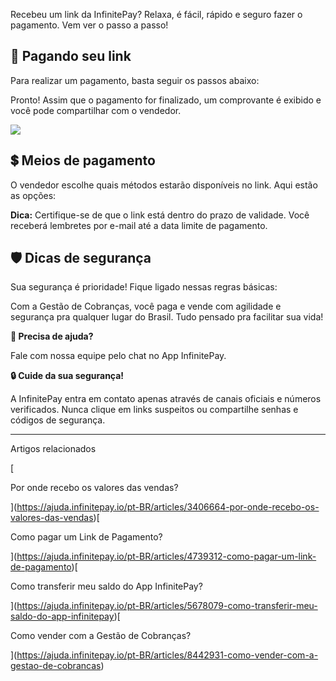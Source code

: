 Recebeu um link da InfinitePay? Relaxa, é fácil, rápido e seguro fazer o pagamento. Vem ver o passo a passo!

## **🤑 Pagando seu link**

Para realizar um pagamento, basta seguir os passos abaixo:

Pronto! Assim que o pagamento for finalizado, um comprovante é exibido e você pode compartilhar com o vendedor.

[![](https://infinitepay-cc0ba0482579.intercom-attachments-7.com/i/o/879559389/7b2083e3e75df1023eac4de4/b4hz54R6g_9yBl5D8BCjG5q1qncvUjIaTV2Nd498B-gjYhMVXurAE7_19M9WmV36Lfm8qDbQj2eesfzrEifG3Byn4lAjLCQbnlg2cntnwDWjiKy5oNkJKRqpjoMy99A1iONEY_lQKfOTXMsjMb9i_Rw?expires=1756089000&signature=48389a299f574dcb4a97292a07e83343d9dbc3d1b9525822437b5154a90ac993&req=fCcuE8x3nolWFb4f3HP0gKTM%2FecHtiv4Q%2FE9tax5kbWTTqrRSdUb6A8WCTIu%0A4WG7wXyqTdW%2Bld48SQ%3D%3D%0A)](https://infinitepay-cc0ba0482579.intercom-attachments-7.com/i/o/879559389/7b2083e3e75df1023eac4de4/b4hz54R6g_9yBl5D8BCjG5q1qncvUjIaTV2Nd498B-gjYhMVXurAE7_19M9WmV36Lfm8qDbQj2eesfzrEifG3Byn4lAjLCQbnlg2cntnwDWjiKy5oNkJKRqpjoMy99A1iONEY_lQKfOTXMsjMb9i_Rw?expires=1756089000&signature=48389a299f574dcb4a97292a07e83343d9dbc3d1b9525822437b5154a90ac993&req=fCcuE8x3nolWFb4f3HP0gKTM%2FecHtiv4Q%2FE9tax5kbWTTqrRSdUb6A8WCTIu%0A4WG7wXyqTdW%2Bld48SQ%3D%3D%0A)

## **💲 Meios de pagamento**

O vendedor escolhe quais métodos estarão disponíveis no link. Aqui estão as opções:

**Dica:** Certifique-se de que o link está dentro do prazo de validade. Você receberá lembretes por e-mail até a data limite de pagamento.

## **🛡️ Dicas de segurança**

Sua segurança é prioridade! Fique ligado nessas regras básicas:

Com a Gestão de Cobranças, você paga e vende com agilidade e segurança pra qualquer lugar do Brasil. Tudo pensado pra facilitar sua vida!

**🔔 Precisa de ajuda?**

Fale com nossa equipe pelo chat no App InfinitePay.

**🔒 Cuide da sua segurança!**

A InfinitePay entra em contato apenas através de canais oficiais e números verificados. Nunca clique em links suspeitos ou compartilhe senhas e códigos de segurança.

___

Artigos relacionados

[

Por onde recebo os valores das vendas?

](https://ajuda.infinitepay.io/pt-BR/articles/3406664-por-onde-recebo-os-valores-das-vendas)[

Como pagar um Link de Pagamento?

](https://ajuda.infinitepay.io/pt-BR/articles/4739312-como-pagar-um-link-de-pagamento)[

Como transferir meu saldo do App InfinitePay?

](https://ajuda.infinitepay.io/pt-BR/articles/5678079-como-transferir-meu-saldo-do-app-infinitepay)[

Como vender com a Gestão de Cobranças?

](https://ajuda.infinitepay.io/pt-BR/articles/8442931-como-vender-com-a-gestao-de-cobrancas)